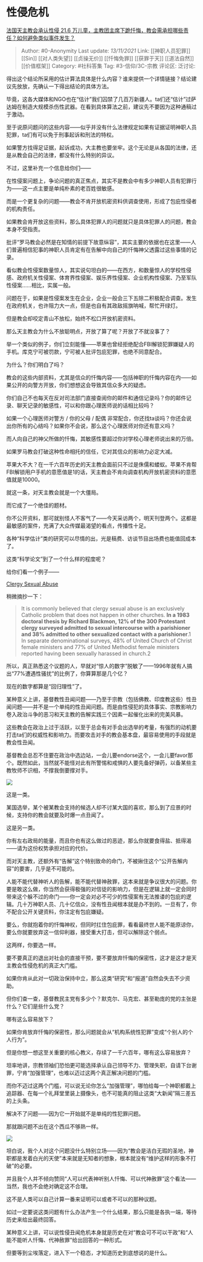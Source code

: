 # 性侵危机
[法国天主教会承认性侵 21.6 万儿童，主教团主席下跪忏悔，教会需承担哪些责任？如何避免类似事件发生？](https://www.zhihu.com/question/497392694/answer/2213860184)

> Author: #0-Anonymity
> Last update: *13/11/2021*
> Link: [[神职人员犯罪]] [[Sin]] [[对人类失望]] [[贞操无价]] [[忏悔免罪]] [[获罪于天]] [[道法自然]] [[价值框架]]
> Category: #社科答集
> Tag: #3-信仰/3C-宗教
> 评论区:
> 泛讨论:

得出这个结论所采用的估计算法具体是什么内容？谁来提供一个详情链接？结论建议先放放，先确认一下得出结论的具体方法。

毕竟，这各大媒体和NGO也在“估计”我们囚禁了几百万新疆人。ta们还“估计”过萨达姆在制造大规模杀伤性武器。在看到具体算法之前，建议先不要因为这种通稿过于激动。

至于说原问题问的这些内容——似乎并没有什么法律规定如果有证据证明神职人员犯罪，ta们有可以免于刑事起诉和刑法的特权。

如果警方找得足证据，起诉成功，大主教也要坐牢。这个无论是从各国的法律，还是从教会自己的法律，都没有什么特别的异议。

不过，这里补充一个信息给你们——

在性侵案问题上，争论问题的真正焦点，其实不是教会中有多少神职人员有犯罪行为——这一点主要是单纯朴素的老百姓很敏感。

而是一个更复杂的问题——教会不肯开放机密资料供调查使用，形成了包庇性侵者的机构责任。

如果教会肯开放这些资料，那么具体犯罪人的问题就只是具体犯罪人的问题，教会本身不受指责。

批评“罗马教会必然是在知情的前提下故意纵容”，其实主要的依据也在这里——人们普遍相信犯事的神职人员肯定有在告解中向自己的忏悔神父透露过这些事情的记录。

看似教会性侵案数量惊人，其实说句坦白的——在西方，和数量惊人的学校性侵感、政府机关性侵案、体育界性侵案、娱乐界性侵案、企业机构性侵案、乃至军队性侵案……相比，实属一般。

问题在于，如果是性侵案发生在企业，企业一般会三下五除二积极配合调查。发生在政府机关，也许阻力大一点，但是也自有其政敌摇旗呐喊，帮忙开绿灯。

但是教会却咬定青山不放松，始终不松口开放机密资料。

那么天主教会为什么不放聪明点，开放了算了呢？开放了不就没事了？

举一个类似的例子，你们立刻能懂——苹果也曾经拒绝配合FBI解锁犯罪嫌疑人的手机。库克宁可被罚款，宁可被人批评包庇犯罪，也绝不同意配合。

为什么？你们明白了吗？

教会的这些内部资料，尤其是信众的忏悔内容——包括神职的忏悔内容在内——如果公开的向警方开放，你们想想这会导致其信众多大的疑虑。

你们自己不也每天在反对司法部门直接查阅你的邮件和通信记录吗？你的邮件记录、聊天记录的敏感性，可以和你跟心理医师说的话相比较吗？

如果一个心理医师对警方 / 你的父母 / 配偶 非常配合，你还找ta谈吗？你还会说出你所有的心结吗？如果你不会说，那么这个心理医师对你还有意义吗？

而人向自己的神父所做的忏悔，其敏感性要超过你对学校心理老师说出来的万倍。

如果罗马教会打破这种性命相托的信任，它对其信众的影响力必定大减。

苹果大不大？在一千六百年历史的天主教会面前只不过是侏儒和蝼蚁。苹果不肯帮FBI解锁用户手机的意愿值是1的话，天主教会不肯向调查机构开放机密资料的意愿值就是10000。

就这一条，对天主教会就是一个大僵局。

而它成了一个绝佳的题材。

你不公开资料，那可就别怪人不客气了——今天采访两个，明天刊登两个。这都是最敏感的案件，充满了大众传媒最渴望的看点，传播性十足。

各种“科学估计”类的研究可以尽情的出，光是稿费、访谈节目出场费也能值回成本了。

这类“科学论文”到了一个什么样的程度呢？

给你们看一个例子——

[Clergy Sexual Abuse​](https://link.zhihu.com/?target=http%3A//ceaseabuse.org/fransart.html)

稍微摘抄一下：

> It is commonly believed that clergy sexual abuse is an exclusively Catholic problem that does not happen in other churches. **In a 1983 doctoral thesis by Richard Blackmon, 12% of the 300 Protestant clergy surveyed admitted to sexual intercourse with a parishioner and 38% admitted to other sexualized contact with a parishioner**.1 In separate denominational surveys, 48% of United Church of Christ female ministers and 77% of United Methodist female ministers reported having been sexually harassed in church.2

所以，真正熟悉这个议题的人，早就对“惊人的数字”脱敏了——1996年就有人搞出“77%遭遇性骚扰”的比例了，你算算那是几个亿？

现在的数字都算是“回归理性”了。

某种意义上讲，基督教性丑闻问题——乃至于宗教（包括佛教、印度教这些）性丑闻问题——并不是一个单纯的性丑闻问题。而是由性侵犯的具体事实、宗教影响力卷入政治斗争的恶习和天主教的告解实践三个因素一起催化出来的完美风暴。

这些教会在政治上过于活跃，以至于总会有对手会出选举的考量，有强烈的动机要打击ta们的权威性和影响力。而要攻击对手的教会基本盘，最容易使用的手段就是教会性丑闻。

基督教会总忍不住要在政治中选边站，一会儿要endorse这个，一会儿要favor那个。既然如此，当然就不能怪对此有所警惕和戒惧的人要先备好弹药，以备某些主教牧师不识相，不撑我倒要撑对手。

![](https://pic2.zhimg.com/50/v2-1bf4e7cd8b2d61e0a410a6f7b58d199a_720w.jpg?source=1940ef5c)

这是一类。

某国选举，某个被某教会支持的候选人却不讨某大国的喜欢，那么到了应景的时候，支持你的教会就要及时爆一点丑闻了。

这是另一类。

你有左右政局的能量，而且你也有这么做过的恶迹，那么你就要食得盐、抵得渴——请为这份权势承担对应的代价。

而对天主教，还额外有“告解”这个特别致命的命门，不被揪住这个“公开告解内容”的要害，几乎是不可能的。

人能不能代替神听人的告解，能不能代替神赦罪，这本来就是争议很大的问题。你要是敢这么做，你当然会获得极强的对信徒的影响力，但是在逻辑上就一定会同时带来这个躲不过的命门——你一定会对必不可少的性侵案有无法推诿的包庇的逻辑。几十万神职人员、几十亿信众，没有性丑闻根本就是办不到的。一旦有了，你不配合公开关键资料，你注定有包庇嫌疑。

要么，你就抱着你的忏悔神权，但同时扛住包庇罪，看看最终世人能不能原谅你，要么你就要放弃这一信仰利器，接受重大打击，但可以解除这个弱点。

这两样，你要选一样。

要不要真正的退出对社会的直接干预，要不要放弃忏悔的保密性，这才是这才是天主教会性侵危机的真正大门槛。

如果你肯从此对一切政治保持中立，那么这类“研究”和“报道”自然会失去不少资助。

但你们查一查，基督教民主党有多少个？默克尔、马克宏、甚至勒庞的党的主张是什么？它们是些什么党？

哪有这么容易放下？

如果你肯放弃忏悔的保密性，那么问题就会从“机构系统性犯罪”变成“个别人的个人行为”。

但是你想一想这至关重要的核心教义，存续了一千六百年，哪有这么容易放弃？

坦率地讲，宗教领袖们恐怕更可能选择承认自己领导不力、管理失职，自请下台谢罪，宁肯“加强管理”，也难以迈过这两个真正解决问题的门槛。

而你不迈过这两个门槛，可以说无论你怎么“加强管理”，哪怕给每一个神职都戴上追踪器、在每一个礼拜堂里装上摄像头，也不可能真的阻止这类“大新闻”隔三差五的上头条。

解决不了问题——因为它一开始就不是单纯的性犯罪问题。

那就跟问题不出在这个西瓜不够熟一样。

![](https://pic3.zhimg.com/50/v2-309e694d098572c9b94195cbb85186ca_720w.jpg?source=1940ef5c)

坦白说，我个人对这个问题没什么特别立场——因为“教会是洁白无瑕的圣地，神职都是发着白光的天使”本来就是无知者的想象，根本就没有“维护这样的形象不打破”的必要。

并且我个人并不倾向赞同“人可以代表神听别人忏悔、可以代神赦罪”这个看法——当然，我也不会绝对确定这不合理。

这不是人类可以自己计算一番来证明可以或者不可以的那种议题。

如过一定要说这类问题有什么办法产生一个什么结果，那么只能是各执一端，等待历史来给出最终回答。

某种意义上讲，可以说性侵丑闻危机本身就是历史在对“教会可不可以干政”和“人能不能听人忏悔、代神赦罪”给出回答的一种形式。

但要等到尘埃落定，进入下一个稳态，才知道历史到底想说的是什么。

